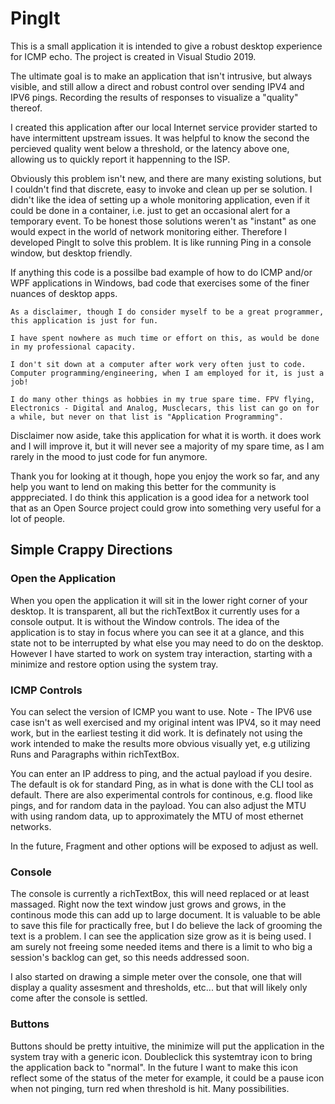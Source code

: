 # PingIt

This is a small application it is intended to give a robust desktop experience for ICMP echo. The project is created in Visual Studio 2019.

The ultimate goal is to make an application that isn't intrusive, but always visible, and still allow a direct and robust control over sending IPV4 and IPV6 pings. Recording the results of responses to visualize a "quality" thereof.

I created this application after our local Internet service provider started to have intermittent upstream issues. It was helpful to know the second the percieved quality went below a threshold, or the latency above one, allowing us to quickly report it happenning to the ISP. 

Obviously this problem isn't new, and there are many existing solutions, but I couldn't find that discrete, easy to invoke and clean up per se solution. I didn't like the idea of setting up a whole monitoring application, even if it could be done in a container, i.e. just to get an occasional alert for a temporary event. To be honest those solutions weren't as "instant" as one would expect in the world of network monitoring either. Therefore I developed PingIt to solve this problem. It is like running Ping in a console window, but desktop friendly.

If anything this code is a possilbe bad example of how to do ICMP and/or WPF applications in Windows, bad code that exercises some of the finer nuances of desktop apps.

```
As a disclaimer, though I do consider myself to be a great programmer, this application is just for fun. 

I have spent nowhere as much time or effort on this, as would be done in my professional capacity. 

I don't sit down at a computer after work very often just to code. Computer programming/engineering, when I am employed for it, is just a job! 

I do many other things as hobbies in my true spare time. FPV flying, Electronics - Digital and Analog, Musclecars, this list can go on for a while, but never on that list is "Application Programming".
```

Disclaimer now aside, take this application for what it is worth. it does work and I will improve it, but it will never see a majority of my spare time, as I am rarely in the mood to just code for fun anymore.

Thank you for looking at it though, hope you enjoy the work so far, and any help you want to lend on making this better for the community is apppreciated. I do think this application is a good idea for a network tool that as an Open Source project could grow into something very useful for a lot of people.



## Simple Crappy Directions

### Open the Application

When you open the application it will sit in the lower right corner of your desktop. It is transparent, all but the richTextBox it currently uses for a console output. It is without the Window controls. The idea of the application is to stay in focus where you can see it at a glance, and this state not to be interrupted by what else you may need to do on the desktop. However I have started to work on system tray interaction, starting with a minimize and restore option using the system tray.

### ICMP Controls

You can select the version of ICMP you want to use. Note - The IPV6 use case isn't as well exercised and my original intent was IPV4, so it may need work, but in the earliest testing it did work. It is definately not using the work intended to make the results more obvious visually yet, e.g utilizing Runs and Paragraphs within richTextBox.

You can enter an IP address to ping, and the actual payload if you desire. The default is ok for standard Ping, as in what is done with the CLI tool as default. There are also experimental controls for continous, e.g. flood like pings, and for random data in the payload. You can also adjust the MTU with using random data, up to approximately the MTU of most ethernet networks.

In the future, Fragment and other options will be exposed to adjust as well.

### Console

The console is currently a richTextBox, this will need replaced or at least massaged. Right now the text window just grows and grows, in the continous mode this can add up to large document. It is valuable to be able to save this file for practically free, but I do believe the lack of grooming the text is a problem. I can see the application size grow as it is being used. I am surely not freeing some needed items and there is a limit to who big a session's backlog can get, so this needs addressed soon.

I also started on drawing a simple meter over the console, one that will display a quality assesment and thresholds, etc... but that will likely only come after the console is settled.

### Buttons

Buttons should be pretty intuitive, the minimize will put the application in the system tray with a generic icon. Doubleclick this systemtray icon to bring the application back to "normal". In the future I want to make this icon reflect some of the status of the meter for example, it could be a pause icon when not pinging, turn red when threshold is hit. Many possibilities.

